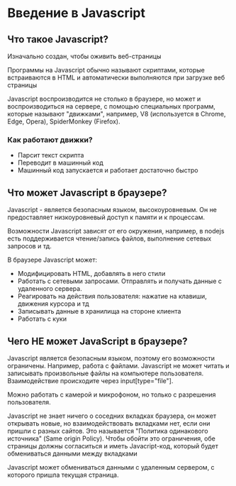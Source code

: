 
# Введение в Javascript

## Что такое Javascript?

Изначально создан, чтобы оживить веб-страницы

Программы на Javascript обычно называют скриптами, которые встраиваются в HTML и автоматически выполняются при загрузке веб страницы

Javascript воспроизводится не столько в браузере, но может и воспроизводиться на сервере, с помощью специальных программ, которые называют "движками", например, V8 (используется в Chrome, Edge, Opera), SpiderMonkey (Firefox).

### Как работают движки?

- Парсит текст скрипта
- Переводит в машинный код
- Машинный код запускается и работает достаточно быстро

## Что может Javascript в браузере? 

Javascript - является безопасным языком, высокоуровневым. Он не предоставляет низкоуровневый доступ к памяти и к процессам.

Возможности Javascript зависят от его окружения, например, в nodejs есть поддерживается чтение/запись файлов, выполнение сетевых запросов и тд.

В браузере Javascript может:

- Модифицировать HTML, добавлять в него стили
- Работать с сетевыми запросами. Отправлять и получать данные с удаленного сервера.
- Реагировать на действия пользователя: нажатие на клавиши, движения курсора и тд
- Записывать данные в хранилища на стороне клиента
- Работать с куки

## Чего НЕ может JavaScript в браузере?

Javascript является безопасным языком, поэтому его возможности ограничены. Например, работа с файлами. Javascript не может читать и записывать произвольные файлы на компьютере пользователя. Взаимодействие происходите через input[type="file"].

Можно работать с камерой и микрофоном, но только с разрешения пользователя.

Javascript не знает ничего о соседних вкладках браузера, он может открывать новые, но взаимодействовать вкладками нет, если они пришли с разных сайтов. Это называется "Политика одинакового источника" (Same origin Policy). Чтобы обойти это ограничения, обе страницы должны согласиться и иметь Javacript-код, который будет обмениваться данными между вкладками

Javascript может обмениваться данными с удаленным сервером, с которого пришла текущая страница. 
